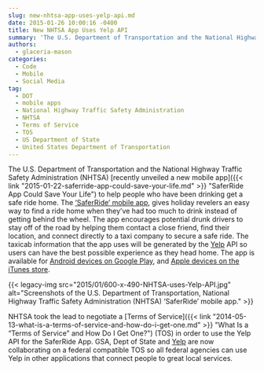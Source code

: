 ```yaml
---
slug: new-nhtsa-app-uses-yelp-api.md
date: 2015-01-26 10:00:16 -0400
title: New NHTSA App Uses Yelp API
summary: 'The U.S. Department of Transportation and the National Highway Traffic Safety Administration (NHTSA) recently unveiled a new mobile app to help people who have been drinking get a safe ride home. The &lsquo;SaferRide&rsquo; mobile app, gives holiday revelers an easy way to find a ride home when they&rsquo;ve had too much to drink instead of getting'
authors:
  - glaceria-mason
categories:
  - Code
  - Mobile
  - Social Media
tag:
  - DOT
  - mobile apps
  - National Highway Traffic Safety Administration
  - NHTSA
  - Terms of Service
  - TOS
  - US Department of State
  - United States Department of Transportation
---
```


The U.S. Department of Transportation and the National Highway Traffic Safety Administration (NHTSA) [recently unveiled a new mobile app]({{< link "2015-01-22-saferride-app-could-save-your-life.md" >}} "SaferRide App Could Save Your Life") to help people who have been drinking get a safe ride home. The [‘SaferRide’ mobile app](http://www.nhtsa.gov/About+NHTSA/Press+Releases/2014/SaferRide-app-and-new-data-highlight-holiday-drunk-driving-crackdown), gives holiday revelers an easy way to find a ride home when they’ve had too much to drink instead of getting behind the wheel. The app encourages potential drunk drivers to stay off of the road by helping them contact a close friend, find their location, and connect directly to a taxi company to secure a safe ride. The taxicab information that the app uses will be generated by the [Yelp](http://www.yelp.com/about) API so users can have the best possible experience as they head home. The app is available for [Android devices on Google Play](https://play.google.com/store/apps/details?id=com.nhtsa.SaferRide), and [Apple devices on the iTunes store](https://itunes.apple.com/us/app/saferride/id950774008?mt=8).

{{< legacy-img src="2015/01/600-x-490-NHTSA-uses-Yelp-API.jpg" alt="Screenshots of the U.S. Department of Transportation, National Highway Traffic Safety Administration (NHTSA) ‘SaferRide’ mobile app." >}}

NHTSA took the lead to negotiate a [Terms of Service]({{< link "2014-05-13-what-is-a-terms-of-service-and-how-do-i-get-one.md" >}} "What Is a “Terms of Service” and How Do I Get One?") (TOS) in order to use the Yelp API for the SaferRide App. GSA, Dept of State and [Yelp](http://www.yelp.com/about) are now collaborating on a federal compatible TOS so all federal agencies can use Yelp in other applications that connect people to great local services.